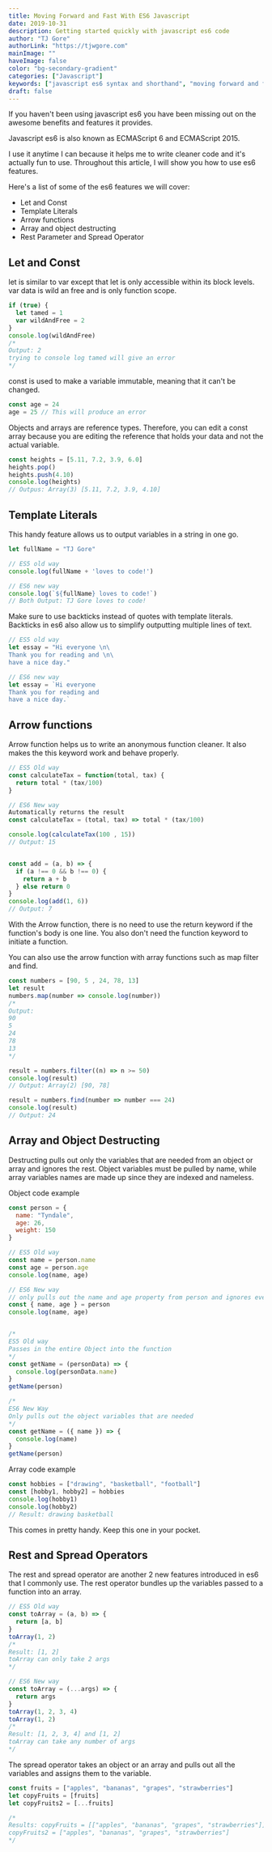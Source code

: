 ```yaml
---
title: Moving Forward and Fast With ES6 Javascript
date: 2019-10-31
description: Getting started quickly with javascript es6 code
author: "TJ Gore"
authorLink: "https://tjwgore.com"
mainImage: ""
haveImage: false
color: "bg-secondary-gradient"
categories: ["Javascript"]
keywords: ["javascript es6 syntax and shorthand", "moving forward and fast with javascript es6"]
draft: false
---
```


If you haven't been using javascript es6 you have been missing out on the awesome benefits and features it provides.

Javascript es6 is also known as ECMAScript 6 and ECMAScript 2015. 

I use it anytime I can because it helps me to write cleaner code and it's actually fun to use. Throughout this article, I will show you how to use es6 features.

Here's a list of some of the es6 features we will cover:

- Let and Const
- Template Literals
- Arrow functions 
- Array and object destructing
- Rest Parameter and Spread Operator

## Let and Const

let is similar to var except that let is only accessible within its block levels. var data is wild an free and is only function scope.

```js
if (true) {
  let tamed = 1
  var wildAndFree = 2
}
console.log(wildAndFree)
/*
Output: 2
trying to console log tamed will give an error
*/
```
const is used to make a variable immutable, meaning that it can't be changed.

```js
const age = 24
age = 25 // This will produce an error
```


Objects and arrays are reference types.
Therefore, you can edit a const array because you are editing the reference that holds your data and not the actual variable.

```js
const heights = [5.11, 7.2, 3.9, 6.0]
heights.pop()
heights.push(4.10)
console.log(heights)
// Outpus: Array(3) [5.11, 7.2, 3.9, 4.10]
```

## Template Literals

This handy feature allows us to output variables in a string in one go.

```js
let fullName = "TJ Gore"

// ES5 old way
console.log(fullName + 'loves to code!')

// ES6 new way
console.log(`${fullName} loves to code!`)
// Both Output: TJ Gore loves to code!
```

Make sure to use backticks instead of quotes with template literals.
Backticks in es6 also allow us to simplify outputting multiple lines of text.

```js
// ES5 old way
let essay = "Hi everyone \n\
Thank you for reading and \n\
have a nice day."

// ES6 new way
let essay = `Hi everyone
Thank you for reading and
have a nice day.`
``` 

## Arrow functions

Arrow function helps us to write an anonymous function cleaner. It also makes the this keyword work and behave properly.

```js
// ES5 Old way
const calculateTax = function(total, tax) {
  return total * (tax/100)
}

// ES6 New way
Automatically returns the result
const calculateTax = (total, tax) => total * (tax/100)

console.log(calculateTax(100 , 15))
// Output: 15


const add = (a, b) => { 
  if (a !== 0 && b !== 0) {
    return a + b
  } else return 0 
}
console.log(add(1, 6))
// Output: 7
```  
With the Arrow function, there is no need to use the return keyword if the function's body is one line.
You also don't need the function keyword to initiate a function.

You can also use the arrow function with array functions such as map filter and find.

```js
const numbers = [90, 5 , 24, 78, 13]
let result
numbers.map(number => console.log(number))
/*
Output:
90
5
24
78
13
*/ 

result = numbers.filter((n) => n >= 50)
console.log(result)
// Output: Array(2) [90, 78]

result = numbers.find(number => number === 24)
console.log(result)
// Output: 24

```


## Array and Object Destructing

Destructing pulls out only the variables that are needed from an object or array and ignores the rest. Object variables must be pulled by name, while array variables names are made up since they are indexed and nameless.

Object code example
```js
const person = {
  name: "Tyndale",
  age: 26,
  weight: 150
}

// ES5 Old way
const name = person.name
const age = person.age
console.log(name, age)

// ES6 New way
// only pulls out the name and age property from person and ignores everything else
const { name, age } = person 
console.log(name, age)


/* 
ES5 Old way
Passes in the entire Object into the function
*/
const getName = (personData) => {
  console.log(personData.name)
}
getName(person)

/* 
ES6 New Way
Only pulls out the object variables that are needed 
*/
const getName = ({ name }) => {
  console.log(name)
}
getName(person)

```

Array code example
```js
const hobbies = ["drawing", "basketball", "football"]
const [hobby1, hobby2] = hobbies
console.log(hobby1)
console.log(hobby2)
// Result: drawing basketball
```

This comes in pretty handy. Keep this one in your pocket.

## Rest and Spread Operators

The rest and spread operator are another 2 new features introduced in es6 that I commonly use. 
The rest operator bundles up the variables passed to a function into an array.

```js
// ES5 Old way
const toArray = (a, b) => {
  return [a, b]
}
toArray(1, 2)
/*
Result: [1, 2]
toArray can only take 2 args
*/

// ES6 New way
const toArray = (...args) => {
  return args
}
toArray(1, 2, 3, 4)
toArray(1, 2)
/*
Result: [1, 2, 3, 4] and [1, 2]
toArray can take any number of args
*/
```

The spread operator takes an object or an array and pulls out all the variables and assigns them to the variable.

```js
const fruits = ["apples", "bananas", "grapes", "strawberries"]
let copyFruits = [fruits]
let copyFruits2 = [...fruits]

/*
Results: copyFruits = [["apples", "bananas", "grapes", "strawberries"]]
copyFruits2 = ["apples", "bananas", "grapes", "strawberries"]
*/
```
